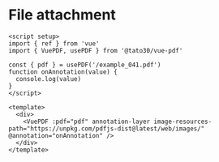 # File attachment

```vue
<script setup>
import { ref } from 'vue'
import { VuePDF, usePDF } from '@tato30/vue-pdf'

const { pdf } = usePDF('/example_041.pdf')
function onAnnotation(value) {
  console.log(value)
}
</script>

<template>
  <div>
    <VuePDF :pdf="pdf" annotation-layer image-resources-path="https://unpkg.com/pdfjs-dist@latest/web/images/" @annotation="onAnnotation" />
  </div>
</template>
```
<ClientOnly>
  <AnnoAttachment />
</ClientOnly>